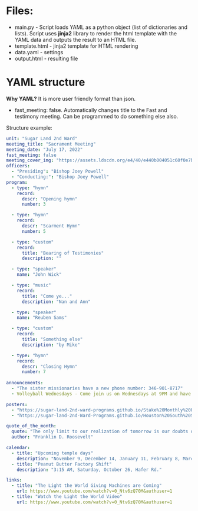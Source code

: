 # Files:
- main.py - Script loads YAML as a python object (list of dictionaries and lists). Script uses **jinja2** library to render the html template with the YAML data and outputs the result to an HTML file.
- template.html - jinja2 template for HTML rendering
- data.yaml - settings
- output.html - resulting file

# YAML structure
**Why YAML?** It is more user friendly format than json.  

- fast_meeting: false. Automatically changes title to the Fast and testimony meeting. Can be programmed to do something else also.

Structure example:
```yaml
unit: "Sugar Land 2nd Ward"
meeting_title: "Sacrament Meeting"
meeting_date: "July 17, 2022"
fast_meeting: false
meeting_cover_img: "https://assets.ldscdn.org/e4/40/e440b004051c60f0e7b85e8af9b5bfbca156cf2d/houston_texas_mormon_temple.jpeg"
officers:
  - "Presiding": "Bishop Joey Powell"
  - "Conducting:": "Bishop Joey Powell"
program:
  - type: "hymn"
    record:
      descr: "Opening hymn"
      number: 3

  - type: "hymn"
    record:
      descr: "Scarment Hymn"
      number: 5

  - type: "custom"
    record:
      title: "Bearing of Testimonies"
      description: ""

  - type: "speaker"
    name: "John Wick"

  - type: "music"
    record:
      title: "Come ye..."
      description: "Nan and Ann"

  - type: "speaker"
    name: "Reuben Sams"

  - type: "custom"
    record:
      title: "Something else"
      description: "by Mike"

  - type: "hymn"
    record:
      descr: "Closing Hymn"
      number: 7
      
announcements:
  - "The sister missionaries have a new phone number: 346-901-8717"
  - Volleyball Wednesdays - Come join us on Wednesdays at 9PM and have fun!!!

posters:
  - "https://sugar-land-2nd-ward-programs.github.io/Stake%20Monthly%20Flyer.jpg"
  - "https://sugar-land-2nd-Ward-Programs.github.io/Houston%20South%20Stake%20-%20Save%20the%20Date.jpg"

quote_of_the_month:
  quote: "The only limit to our realization of tomorrow is our doubts of today."
  author: "Franklin D. Roosevelt"

calendar:
  - title: "Upcoming temple days"
    description: "November 9, December 14, January 11, February 8, March 8, April 12"
  - title: "Peanut Butter Factory Shift"
    description: "3:15 AM, Saturday, October 26, Hafer Rd."

links:
  - title: "The Light the World Giving Machines are Coming"
    url: https://www.youtube.com/watch?v=0_Ntv6zQ70M&authuser=1
  - title: "Watch the Light the World Video"
    url: https://www.youtube.com/watch?v=0_Ntv6zQ70M&authuser=1


```
